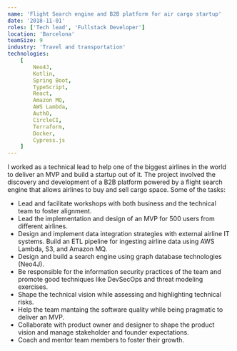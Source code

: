 ```yaml
---
name: 'Flight Search engine and B2B platform for air cargo startup'
date: '2018-11-01'
roles: ['Tech lead', 'Fullstack Developer']
location: 'Barcelona'
teamSize: 9
industry: 'Travel and transportation'
technologies:
    [
        Neo4J,
        Kotlin,
        Spring Boot,
        TypeScript,
        React,
        Amazon MQ,
        AWS Lambda,
        Auth0,
        CircleCI,
        Terraform,
        Docker,
        Cypress.js
    ]
---
```


I worked as a technical lead to help one of the biggest airlines in the world to deliver an MVP and build a startup out of it. The project involved the discovery and development of a B2B platform powered by a flight search engine that allows airlines to buy and sell cargo space. Some of the tasks:

-   Lead and facilitate workshops with both business and the technical team to foster alignment.
-   Lead the implementation and design of an MVP for 500 users from different airlines.
-   Design and implement data integration strategies with external airline IT systems. Build an ETL pipeline for ingesting airline data using AWS Lambda, S3, and Amazon MQ.
-   Design and build a search engine using graph database technologies (Neo4J).
-   Be responsible for the information security practices of the team and promote good techniques like DevSecOps and threat modeling exercises.
-   Shape the technical vision while assessing and highlighting technical risks.
-   Help the team mantaing the software quality while being pragmatic to deliver an MVP.
-   Collaborate with product owner and designer to shape the product vision and manage stakeholder and founder expectations.
-   Coach and mentor team members to foster their growth.

